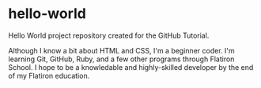 # hello-world
Hello World project repository created for the GitHub Tutorial.

Although I know a bit about HTML and CSS, I'm a beginner coder. I'm learning Git, GitHub, Ruby, and a few other programs through Flatiron School. I hope to be a knowledable and highly-skilled developer by the end of my Flatiron education.
